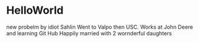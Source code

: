 # HelloWorld
new probelm by idiot Sahlin
Went to Valpo then USC.
Works at John Deere and learning Git Hub
Happily married with 2 wornderful daughters
